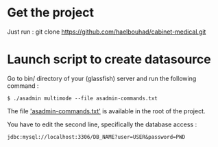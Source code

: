 # Get the project

Just run : git clone  https://github.com/haelbouhad/cabinet-medical.git

# Launch script to create datasource

Go to bin/ directory of your (glassfish) server and run the following command :

    $ ./asadmin multimode --file asadmin-commands.txt

The file ['asadmin-commands.txt'](asadmin-commands.txt) is available in the root of the project.

You have to edit the second line, specifically the database access :

    jdbc:mysql://localhost:3306/DB_NAME?user=USER&password=PWD 
